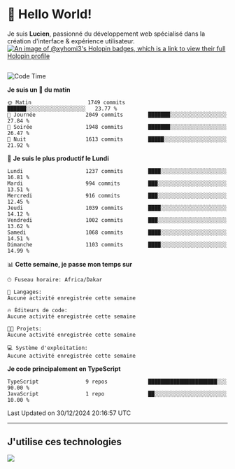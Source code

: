 # 👋 Hello World!

Je suis **Lucien**, passionné du développement web spécialisé dans la création d'interface & expérience utilisateur.
[![An image of @xyhomi3's Holopin badges, which is a link to view their full Holopin profile](https://holopin.me/xyhomi3)](https://holopin.io/@xyhomi3)

##

<!--START_SECTION:waka-->
![Code Time](http://img.shields.io/badge/Code%20Time-2%2C834%20hrs%2050%20mins-blue)

**Je suis un 🐤 du matin** 

```text
🌞 Matin                  1749 commits        ██████░░░░░░░░░░░░░░░░░░░   23.77 % 
🌆 Journée                2049 commits        ███████░░░░░░░░░░░░░░░░░░   27.84 % 
🌃 Soirée                 1948 commits        ███████░░░░░░░░░░░░░░░░░░   26.47 % 
🌙 Nuit                   1613 commits        █████░░░░░░░░░░░░░░░░░░░░   21.92 % 
```
📅 **Je suis le plus productif le Lundi** 

```text
Lundi                    1237 commits        ████░░░░░░░░░░░░░░░░░░░░░   16.81 % 
Mardi                    994 commits         ███░░░░░░░░░░░░░░░░░░░░░░   13.51 % 
Mercredi                 916 commits         ███░░░░░░░░░░░░░░░░░░░░░░   12.45 % 
Jeudi                    1039 commits        ████░░░░░░░░░░░░░░░░░░░░░   14.12 % 
Vendredi                 1002 commits        ███░░░░░░░░░░░░░░░░░░░░░░   13.62 % 
Samedi                   1068 commits        ████░░░░░░░░░░░░░░░░░░░░░   14.51 % 
Dimanche                 1103 commits        ████░░░░░░░░░░░░░░░░░░░░░   14.99 % 
```


📊 **Cette semaine, je passe mon temps sur** 

```text
🕑︎ Fuseau horaire: Africa/Dakar

💬 Langages: 
Aucune activité enregistrée cette semaine

🔥 Éditeurs de code: 
Aucune activité enregistrée cette semaine

🐱‍💻 Projets: 
Aucune activité enregistrée cette semaine

💻 Système d'exploitation: 
Aucune activité enregistrée cette semaine
```

**Je code principalement en TypeScript** 

```text
TypeScript               9 repos             ██████████████████████░░░   90.00 % 
JavaScript               1 repo              ██░░░░░░░░░░░░░░░░░░░░░░░   10.00 % 
```




 Last Updated on 30/12/2024 20:16:57 UTC
<!--END_SECTION:waka-->
---

## J'utilise ces technologies

<p align="left">
  <a href="https://skillicons.dev">
    <img src="https://skillicons.dev/icons?i=ts,js,md,scss,tailwind,react,docker,express,astro,vite,nextjs,vercel,figma,ableton" />
  </a>
</p>

